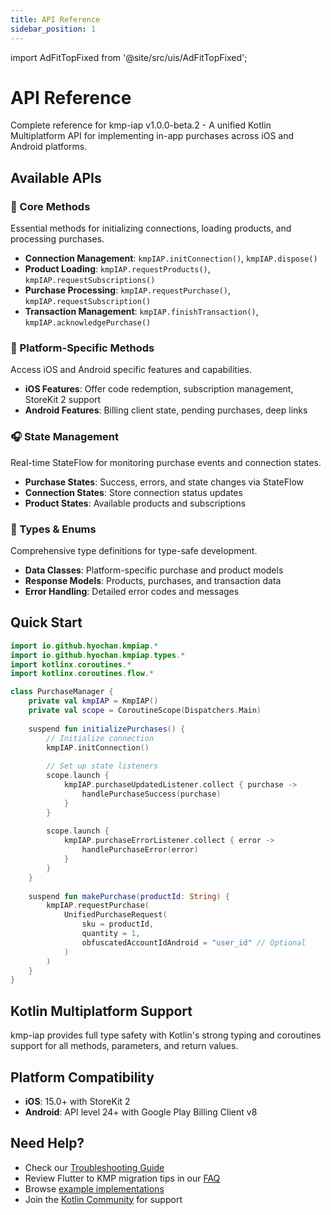 ```yaml
---
title: API Reference
sidebar_position: 1
---
```


import AdFitTopFixed from '@site/src/uis/AdFitTopFixed';

# API Reference

<AdFitTopFixed />

Complete reference for kmp-iap v1.0.0-beta.2 - A unified Kotlin Multiplatform API for implementing in-app purchases across iOS and Android platforms.

## Available APIs

### 🏪 Core Methods
Essential methods for initializing connections, loading products, and processing purchases.

- **Connection Management**: `kmpIAP.initConnection()`, `kmpIAP.dispose()`
- **Product Loading**: `kmpIAP.requestProducts()`, `kmpIAP.requestSubscriptions()`
- **Purchase Processing**: `kmpIAP.requestPurchase()`, `kmpIAP.requestSubscription()`
- **Transaction Management**: `kmpIAP.finishTransaction()`, `kmpIAP.acknowledgePurchase()`

### 📱 Platform-Specific Methods
Access iOS and Android specific features and capabilities.

- **iOS Features**: Offer code redemption, subscription management, StoreKit 2 support
- **Android Features**: Billing client state, pending purchases, deep links

### 🎧 State Management
Real-time StateFlow for monitoring purchase events and connection states.

- **Purchase States**: Success, errors, and state changes via StateFlow
- **Connection States**: Store connection status updates
- **Product States**: Available products and subscriptions

### 🔧 Types & Enums
Comprehensive type definitions for type-safe development.

- **Data Classes**: Platform-specific purchase and product models
- **Response Models**: Products, purchases, and transaction data
- **Error Handling**: Detailed error codes and messages

## Quick Start

```kotlin
import io.github.hyochan.kmpiap.*
import io.github.hyochan.kmpiap.types.*
import kotlinx.coroutines.*
import kotlinx.coroutines.flow.*

class PurchaseManager {
    private val kmpIAP = KmpIAP()
    private val scope = CoroutineScope(Dispatchers.Main)
    
    suspend fun initializePurchases() {
        // Initialize connection
        kmpIAP.initConnection()
        
        // Set up state listeners
        scope.launch {
            kmpIAP.purchaseUpdatedListener.collect { purchase ->
                handlePurchaseSuccess(purchase)
            }
        }
        
        scope.launch {
            kmpIAP.purchaseErrorListener.collect { error ->
                handlePurchaseError(error)
            }
        }
    }
    
    suspend fun makePurchase(productId: String) {
        kmpIAP.requestPurchase(
            UnifiedPurchaseRequest(
                sku = productId,
                quantity = 1,
                obfuscatedAccountIdAndroid = "user_id" // Optional
            )
        )
    }
}
```

## Kotlin Multiplatform Support

kmp-iap provides full type safety with Kotlin's strong typing and coroutines support for all methods, parameters, and return values.

## Platform Compatibility

- **iOS**: 15.0+ with StoreKit 2
- **Android**: API level 24+ with Google Play Billing Client v8

## Need Help?

- Check our [Troubleshooting Guide](../guides/troubleshooting.md)
- Review Flutter to KMP migration tips in our [FAQ](../guides/faq.md)
- Browse [example implementations](https://github.com/hyochan/kmp-iap/tree/main/example)
- Join the [Kotlin Community](https://kotlinlang.org/community/) for support
